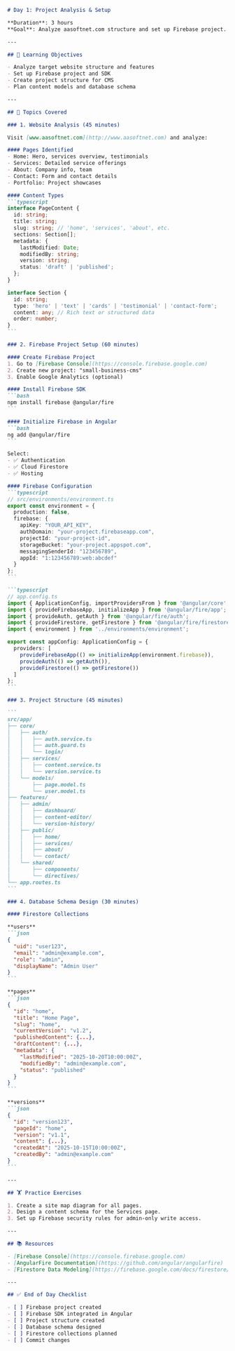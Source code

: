 ````markdown
# Day 1: Project Analysis & Setup

**Duration**: 3 hours  
**Goal**: Analyze aasoftnet.com structure and set up Firebase project.

---

## 🎯 Learning Objectives

- Analyze target website structure and features
- Set up Firebase project and SDK
- Create project structure for CMS
- Plan content models and database schema

---

## 📝 Topics Covered

### 1. Website Analysis (45 minutes)

Visit [www.aasoftnet.com](http://www.aasoftnet.com) and analyze:

#### Pages Identified
- Home: Hero, services overview, testimonials
- Services: Detailed service offerings
- About: Company info, team
- Contact: Form and contact details
- Portfolio: Project showcases

#### Content Types
```typescript
interface PageContent {
  id: string;
  title: string;
  slug: string; // 'home', 'services', 'about', etc.
  sections: Section[];
  metadata: {
    lastModified: Date;
    modifiedBy: string;
    version: string;
    status: 'draft' | 'published';
  };
}

interface Section {
  id: string;
  type: 'hero' | 'text' | 'cards' | 'testimonial' | 'contact-form';
  content: any; // Rich text or structured data
  order: number;
}
```

### 2. Firebase Project Setup (60 minutes)

#### Create Firebase Project
1. Go to [Firebase Console](https://console.firebase.google.com)
2. Create new project: "small-business-cms"
3. Enable Google Analytics (optional)

#### Install Firebase SDK
```bash
npm install firebase @angular/fire
```

#### Initialize Firebase in Angular
```bash
ng add @angular/fire
```

Select:
- ✅ Authentication
- ✅ Cloud Firestore
- ✅ Hosting

#### Firebase Configuration
```typescript
// src/environments/environment.ts
export const environment = {
  production: false,
  firebase: {
    apiKey: "YOUR_API_KEY",
    authDomain: "your-project.firebaseapp.com",
    projectId: "your-project-id",
    storageBucket: "your-project.appspot.com",
    messagingSenderId: "123456789",
    appId: "1:123456789:web:abcdef"
  }
};
```

```typescript
// app.config.ts
import { ApplicationConfig, importProvidersFrom } from '@angular/core';
import { provideFirebaseApp, initializeApp } from '@angular/fire/app';
import { provideAuth, getAuth } from '@angular/fire/auth';
import { provideFirestore, getFirestore } from '@angular/fire/firestore';
import { environment } from '../environments/environment';

export const appConfig: ApplicationConfig = {
  providers: [
    provideFirebaseApp(() => initializeApp(environment.firebase)),
    provideAuth(() => getAuth()),
    provideFirestore(() => getFirestore())
  ]
};
```

### 3. Project Structure (45 minutes)

```
src/app/
├── core/
│   ├── auth/
│   │   ├── auth.service.ts
│   │   ├── auth.guard.ts
│   │   └── login/
│   ├── services/
│   │   ├── content.service.ts
│   │   └── version.service.ts
│   └── models/
│       ├── page.model.ts
│       └── user.model.ts
├── features/
│   ├── admin/
│   │   ├── dashboard/
│   │   ├── content-editor/
│   │   └── version-history/
│   ├── public/
│   │   ├── home/
│   │   ├── services/
│   │   ├── about/
│   │   └── contact/
│   └── shared/
│       ├── components/
│       └── directives/
└── app.routes.ts
```

### 4. Database Schema Design (30 minutes)

#### Firestore Collections

**users**
```json
{
  "uid": "user123",
  "email": "admin@example.com",
  "role": "admin",
  "displayName": "Admin User"
}
```

**pages**
```json
{
  "id": "home",
  "title": "Home Page",
  "slug": "home",
  "currentVersion": "v1.2",
  "publishedContent": {...},
  "draftContent": {...},
  "metadata": {
    "lastModified": "2025-10-20T10:00:00Z",
    "modifiedBy": "admin@example.com",
    "status": "published"
  }
}
```

**versions**
```json
{
  "id": "version123",
  "pageId": "home",
  "version": "v1.1",
  "content": {...},
  "createdAt": "2025-10-15T10:00:00Z",
  "createdBy": "admin@example.com"
}
```

---

## 🏋️ Practice Exercises

1. Create a site map diagram for all pages.
2. Design a content schema for the Services page.
3. Set up Firebase security rules for admin-only write access.

---

## 📚 Resources

- [Firebase Console](https://console.firebase.google.com)
- [AngularFire Documentation](https://github.com/angular/angularfire)
- [Firestore Data Modeling](https://firebase.google.com/docs/firestore/manage-data/structure-data)

---

## ✅ End of Day Checklist

- [ ] Firebase project created
- [ ] Firebase SDK integrated in Angular
- [ ] Project structure created
- [ ] Database schema designed
- [ ] Firestore collections planned
- [ ] Commit changes

````